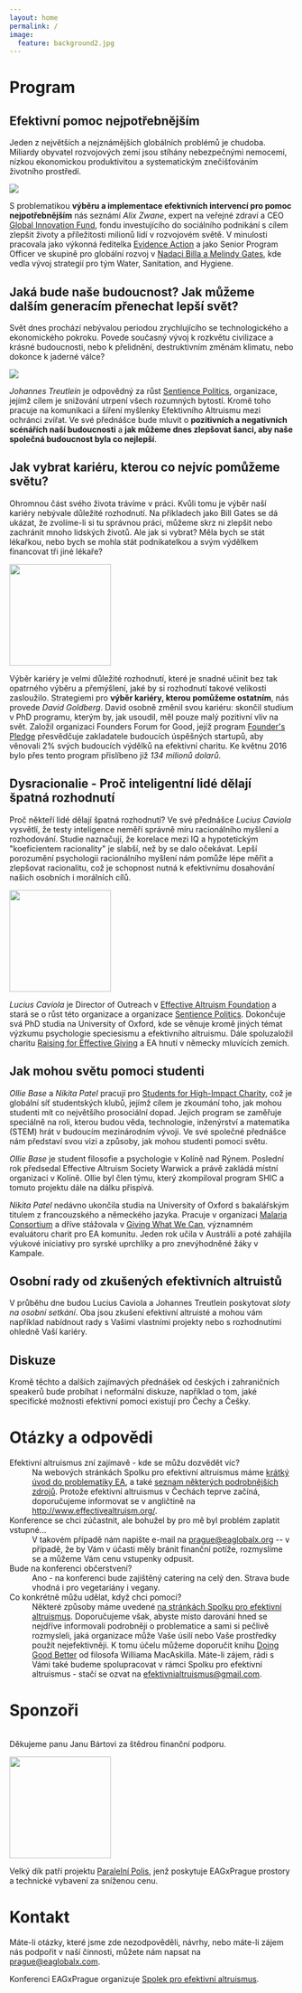 ```yaml
---
layout: home
permalink: /
image:
  feature: background2.jpg
---
```


<a name="program"></a>

# Program

## Efektivní pomoc nejpotřebnějším

Jeden z největších a nejznámějších globálních problémů je chudoba.
Miliardy obyvatel rozvojových zemí jsou stíhány nebezpečnými nemocemi, nízkou
ekonomickou produktivitou a systematickým znečišťováním životního prostředí.

<!-- TODO: nicer and mobile styling -->
<div class="speaker">
<img src="images/speakers/alix-zwane.jpg">
	<!--style="width: 180px;"> -->
<div class="desc">
<p>
S problematikou <b>výběru a implementace efektivních intervencí pro pomoc
nejpotřebnějším</b> nás seznámí
<i>Alix Zwane</i>, expert na veřejné zdraví a CEO <a href="http://www.globalinnovation.fund/">Global Innovation Fund</a>,
fondu investujícího do sociálního podnikání s cílem zlepšit životy a
příležitosti milionů lidí v rozvojovém světě. V minulosti pracovala jako
výkonná ředitelka <a href="http://www.evidenceaction.org/">Evidence Action</a> a jako Senior Program
Officer ve skupině pro globální rozvoj v <a href="http://www.gatesfoundation.org/">Nadaci Billa a Melindy Gates</a>,
kde vedla vývoj strategií pro tým Water, Sanitation, and Hygiene.
</p>
</div>
</div>

## Jaká bude naše budoucnost? Jak můžeme dalším generacím přenechat lepší svět?

Svět dnes prochází nebývalou periodou zrychlujícího se technologického
a ekonomického pokroku. Povede současný vývoj k rozkvětu civilizace a krásné
budoucnosti, nebo k přelidnění, destruktivním změnám klimatu, nebo dokonce
k jaderné válce?

<!-- TODO: grid -->
<div class="speaker">
<img src="images/speakers/johannes-treutlein.jpg">
<div class="desc">
<p>
<i>Johannes Treutlein</i> je odpovědný za růst <a href="https://sentience-politics.org/">Sentience Politics</a>,
organizace, jejímž cílem je snižování utrpení všech rozumných bytostí.
Kromě toho pracuje na komunikaci a šíření myšlenky Efektivního Altruismu
mezi ochránci zvířat. Ve své přednášce bude mluvit o <b>pozitivních a negativních
scénářích naší budoucnosti</b> a <b>jak můžeme dnes zlepšovat šanci, aby
naše společná budoucnost byla co nejlepší</b>.
</p>
</div>
</div>

## Jak vybrat kariéru, kterou co nejvíc pomůžeme světu?

Ohromnou část svého života trávíme v práci. Kvůli tomu je výběr naší
kariéry nebývale důležité rozhodnutí. Na příkladech jako Bill Gates se dá
ukázat, že zvolíme-li si tu správnou práci, můžeme skrz ni zlepšit nebo
zachránit mnoho lidských životů.
Ale jak si vybrat? Měla bych se stát lékařkou, nebo bych se mohla stát
podnikatelkou a svým výdělkem financovat tři jiné lékaře?

<div class="speaker">
<img src="images/speakers/david-goldberg.jpg"
	style="width: 180px;" >
<div class="desc">
<p>
Výběr kariéry je velmi důležité rozhodnutí, které je snadné učinit bez tak
opatrného výběru a přemýšlení, jaké by si rozhodnutí takové velikosti
zasloužilo. Strategiemi pro <b>výběr kariéry, kterou pomůžeme ostatním</b>,
nás provede <i>David Goldberg</i>.
David osobně změnil svou kariéru: skončil studium v PhD programu, kterým by,
jak usoudil, měl pouze malý pozitivní vliv na svět. Založil organizaci Founders
Forum for Good, jejíž program <a href="https://founderspledge.com/">Founder's Pledge</a>
přesvědčuje zakladatele
budoucích úspěšných startupů, aby věnovali 2% svých budoucích výdělků na
efektivní charitu. Ke květnu 2016 bylo přes tento program přislíbeno již
<i>134 milionů dolarů</i>.
</p>
</div>
</div>

## Dysracionalie - Proč inteligentní lidé dělají špatná rozhodnutí

Proč někteří lidé dělají špatná rozhodnutí? Ve své přednášce <i>Lucius Caviola</i>
vysvětlí, že testy inteligence neměří správně míru racionálního myšlení a
rozhodování. Studie naznačují, že korelace mezi IQ a hypotetickým "koeficientem
racionality" je slabší, než by se dalo očekávat. Lepší porozumění psychologii
racionálního myšlení nám pomůže lépe měřit a zlepšovat racionalitu, což je
schopnost nutná k efektivnímu dosahování našich osobních i morálních cílů.

<div class="speaker">
<img src="images/speakers/lucius-caviola.jpg"
	style="width: 180px;" >
<div class="desc">
<p>
<i>Lucius Caviola</i> je Director of Outreach v <a href="https://ea-foundation.org/">Effective Altruism Foundation</a>
a stará se o růst této organizace a organizace <a href="https://sentience-politics.org/">Sentience Politics</a>. Dokončuje
svá PhD studia na University of Oxford, kde se věnuje kromě jiných témat
výzkumu psychologie speciesismu a efektivního altruismu.
Dále spoluzaložil charitu <a href="https://reg-charity.org/">Raising for Effective Giving</a>
a EA hnutí v německy mluvících zemích.
</p>
</div>
</div>

## Jak mohou světu pomoci studenti

<i>Ollie Base</i> a <i>Nikita Patel</i> pracují pro
<a href="http://www.shicschools.org/">Students for High-Impact Charity</a>,
což je globální síť studentských klubů, jejímž cílem je zkoumání toho,
jak mohou studenti mít co největšího prosociální dopad. Jejich program se
zaměřuje speciálně na roli, kterou budou věda, technologie, inženýrství
a matematika (STEM) hrát v budoucím mezinárodním vývoji.
Ve své společné přednášce nám představí svou vizi a způsoby, jak mohou
studenti pomoci světu.

<i>Ollie Base</i> je student filosofie a psychologie v Kolíně nad Rýnem.
Poslední rok předsedal Effective Altruism Society Warwick a právě zakládá
místní organizaci v Kolíně. Ollie byl člen týmu, který zkompiloval
program SHIC a tomuto projektu dále na dálku přispívá.

<i>Nikita Patel</i> nedávno ukončila studia na University of Oxford s bakalářským titulem
z francouzského a německého jazyka. Pracuje v organizaci <a href="http://www.malariaconsortium.org/">Malaria Consortium</a>
a dříve stážovala v <a href="https://www.givingwhatwecan.org/">Giving What We Can</a>,
významném evaluátoru charit pro EA komunitu. Jeden rok učila v Austrálii
a poté zahájila výukové iniciativy pro syrské uprchlíky a pro znevýhodněné
žáky v Kampale.

## Osobní rady od zkušených efektivních altruistů

V průběhu dne budou Lucius Caviola a Johannes Treutlein poskytovat
*sloty na osobní setkání*. Oba jsou zkušení efektivní altruisté a mohou
vám například nabídnout rady s Vašimi vlastními projekty nebo s rozhodnutími
ohledně Vaší kariéry.

## Diskuze

Kromě těchto a dalších zajímavých přednášek od českých i zahraničních speakerů
bude probíhat i neformální diskuze, například o tom, jaké
specifické možnosti efektivní pomoci existují pro Čechy a Češky.

# Otázky a odpovědi

<dl>
<dt>Efektivní altruismus zní zajímavě - kde se můžu dozvědět víc?</dt>
<dd>
Na webových stránkách Spolku pro efektivní altruismus máme <a
href="http://efektivni-altruismus.cz/o-ea">krátký úvod do problematiky EA</a>, a
také <a href="http://efektivni-altruismus.cz/zdroje">seznam některých
podrobnějších zdrojů</a>. Protože efektivní altruismus v Čechách teprve začíná,
doporučujeme informovat se v angličtině na <a href="http://www.effectivealtruism.org/">http://www.effectivealtruism.org/</a>.
</dd>
<dt>Konference se chci zúčastnit, ale bohužel by pro mě byl problém zaplatit
vstupné...</dt>
<dd>V takovém případě nám napište e-mail na <a
href="mailto:prague@eaglobalx.org">prague@eaglobalx.org</a> -- v případě, že
by Vám v účasti měly bránit finanční potíže, rozmyslíme se a můžeme Vám cenu
vstupenky odpusit.</dd>
<dt>Bude na konferenci občerstvení?</dt>
<dd>Ano - na konferenci bude zajištěný catering na celý den. Strava bude vhodná i
pro vegetariány i vegany.</dd>
<dt>Co konkrétně můžu udělat, když chci pomoci?</dt>
<dd>
Některé způsoby máme uvedené <a href="http://efektivni-altruismus.cz/jak-pomoci">na stránkách Spolku pro efektivní altruismus</a>.
Doporučujeme však, abyste místo darování hned se nejdříve informovali
podrobněji o problematice a sami si pečlivě rozmysleli, jaká organizace může
Vaše úsilí nebo Vaše prostředky použít nejefektivněji. K tomu účelu
můžeme doporučit knihu <a href="http://www.effectivealtruism.com/">Doing Good Better</a> od filosofa Williama MacAskilla.
Máte-li zájem, rádi s Vámi také budeme spolupracovat v rámci Spolku pro
efektivní altruismus - stačí se ozvat na <a href="mailto:efektivnialtruismus@gmail.com">efektivnialtruismus@gmail.com</a>.
</dd>
</dl>

# Sponzoři

<div class="sponsor">
<span style="display: block; width: 180px; height: 1px;"></span>
<div class="desc">
<p>
Děkujeme panu Janu Bártovi za štědrou finanční podporu.
</p>
</div>
</div>

<div class="sponsor">
<a href="https://www.paralelnipolis.cz/"><img src="images/paralelnipolis.jpg"
	style="width: 180px;"></a>
<div class="desc">
<p>
Velký dík patří projektu <a href="https://www.paralelnipolis.cz/">Paralelní Polis</a>,
jenž poskytuje EAGxPrague prostory a technické vybavení za sníženou cenu.
</p>
</div>
</div>

# Kontakt

Máte-li otázky, které jsme zde nezodpověděli, návrhy, nebo máte-li zájem
nás podpořit v naší činnosti, můžete nám napsat na
[prague@eaglobalx.com](mailto:prague@eaglobalx.org).

Konferenci EAGxPrague organizuje [Spolek pro efektivní altruismus](http://www.efektivni-altruismus.cz/kontakt).

